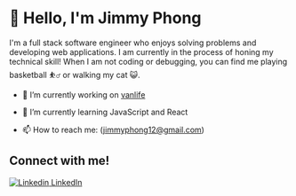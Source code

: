 # 👋 Hello, I'm Jimmy Phong

I'm a full stack software engineer who enjoys solving problems and developing web applications. I am currently in the process of honing my technical skill! When I am not coding or debugging, you can find me playing basketball :basketball_man: or walking my cat :smiley_cat:.

- 🔭 I’m currently working on [vanlife](https://github.com/xjphongx/van_life)
  
- 🌱 I’m currently learning JavaScript and React

- 📫 How to reach me: (jimmyphong12@gmail.com)

## Connect with me!

[![Linkedin](https://i.stack.imgur.com/gVE0j.png) LinkedIn](www.linkedin.com/in/jimmyphong)
&nbsp;
<!--
**xjphongx/xjphongx** is a ✨ _special_ ✨ repository because its `README.md` (this file) appears on your GitHub profile.

Here are some ideas to get you started:

- 🔭 I’m currently working on ...
- 🌱 I’m currently learning ...
- 👯 I’m looking to collaborate on ...
- 🤔 I’m looking for help with ...
- 💬 Ask me about ...
- 📫 How to reach me: ...
- 😄 Pronouns: ...
- ⚡ Fun fact: ...
-->
